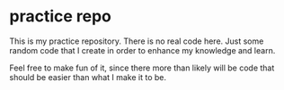 # practice repo
This is my practice repository. There is no real code here. Just some random code that I create in order to enhance my knowledge and learn.

Feel free to make fun of it, since there more than likely will be code that should be easier than what I make it to be.
